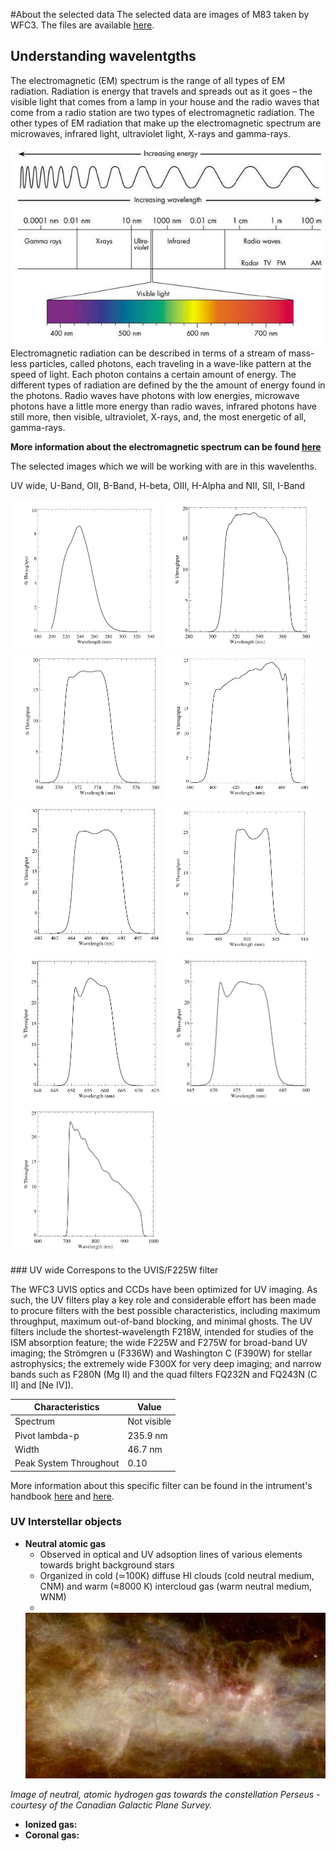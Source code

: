 #About the selected data
The selected data are images of M83 taken by WFC3. The files are available [here](http://archive.stsci.edu/prepds/wfc3ers/m83datalist.html).
## Understanding wavelentgths
The electromagnetic (EM) spectrum is the range of all types of EM radiation. Radiation is energy that travels and spreads out as it goes – the visible light that comes from a lamp in your house and the radio waves that come from a radio station are two types of electromagnetic radiation. The other types of EM radiation that make up the electromagnetic spectrum are microwaves, infrared light, ultraviolet light, X-rays and gamma-rays.
<html>
<body>

<img border="0" src="https://raw.githubusercontent.com/LaurethTeX/Clustering/master/em_spectrum.jpg" alt="uvwide">

<html>
<body>
Electromagnetic radiation can be described in terms of a stream of mass-less particles, called photons, each traveling in a wave-like pattern at the speed of light. Each photon contains a certain amount of energy. The different types of radiation are defined by the the amount of energy found in the photons. Radio waves have photons with low energies, microwave photons have a little more energy than radio waves, infrared photons have still more, then visible, ultraviolet, X-rays, and, the most energetic of all, gamma-rays.

**More information about the electromagnetic spectrum can be found [here](http://imagine.gsfc.nasa.gov/docs/science/know_l1/emspectrum.html)**

The selected images which we will be working with are in this wavelenths.

UV wide, U-Band, OII, B-Band, H-beta, OIII, H-Alpha and NII, SII, I-Band
<html>
<body>

<img border="0" src="https://raw.githubusercontent.com/LaurethTeX/Clustering/master/f225w-uvwide.jpg" alt="uvwide" width="240" height="239">&nbsp;<img border="0" src="https://raw.githubusercontent.com/LaurethTeX/Clustering/master/f336w-uband.jpg" alt="uvwide" width="240" height="239">&nbsp;<img border="0" src="https://raw.githubusercontent.com/LaurethTeX/Clustering/master/f373n-oii.jpg" alt="uvwide" width="240" height="239">&nbsp;<img border="0" src="https://raw.githubusercontent.com/LaurethTeX/Clustering/master/f438w-bband.jpg" alt="uvwide" width="240" height="239">&nbsp;<img border="0" src="https://raw.githubusercontent.com/LaurethTeX/Clustering/master/f487n-hbeta.jpg" alt="uvwide" width="240" height="239">&nbsp;<img border="0" src="https://raw.githubusercontent.com/LaurethTeX/Clustering/master/f502n-oiii.jpg" alt="uvwide" width="240" height="239">&nbsp;<img border="0" src="https://raw.githubusercontent.com/LaurethTeX/Clustering/master/f657n-halpha.jpg" alt="uvwide" width="240" height="239">&nbsp;<img border="0" src="https://raw.githubusercontent.com/LaurethTeX/Clustering/master/f673n-sii.jpg" alt="uvwide" width="240" height="239">&nbsp;<img border="0" src="https://raw.githubusercontent.com/LaurethTeX/Clustering/master/f814w-iband.jpg" alt="uvwide" width="240" height="239">

<html>
<body>
### UV wide
Correspons to the UVIS/F225W filter

The WFC3 UVIS optics and CCDs have been optimized for UV imaging. As such, the UV filters play a key role and considerable effort has been made to procure filters with the best possible characteristics, including maximum throughput, maximum out-of-band blocking, and minimal ghosts.
The UV filters include the shortest-wavelength F218W, intended for studies of the ISM absorption feature; the wide F225W and F275W for broad-band UV imaging; the Strömgren u (F336W) and Washington C (F390W) for stellar astrophysics; the extremely wide F300X for very deep imaging; and narrow bands such as F280N (Mg II) and the quad filters FQ232N and FQ243N (C II] and [Ne IV]).

Characteristics | Value
------------ | -----------
Spectrum | Not visible
Pivot lambda-p | 235.9 nm
Width | 46.7 nm
Peak System Throughout |  0.10

More information about this specific filter can be found in the intrument's handbook [here](http://www.stsci.edu/hst/wfc3/documents/handbooks/currentIHB/appendixA06.html#309086) and [here](http://www.stsci.edu/hst/wfc3/documents/handbooks/currentIHB/c06_uvis06.html#370890).

### UV Interstellar objects 

* **Neutral atomic gas**
  * Observed in optical and UV adsoption lines of various elements towards bright background stars
  * Organized in cold (≃100K) diffuse HI clouds (cold neutral medium, CNM) and warm (≈8000 K) intercloud gas (warm neutral medium, WNM)
  * 
  ![Neutral atomic medium](https://raw.githubusercontent.com/LaurethTeX/Clustering/master/scale600x330plane8q50.jpg)

*Image of neutral, atomic hydrogen gas towards the constellation Perseus - courtesy of the Canadian Galactic Plane Survey.*
* **Ionized gas:**
* **Coronal gas:**
